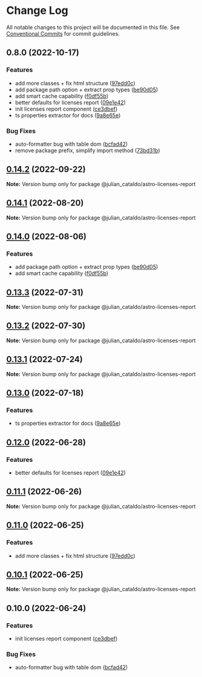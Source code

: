 # Change Log

All notable changes to this project will be documented in this file.
See [Conventional Commits](https://conventionalcommits.org) for commit guidelines.

## 0.8.0 (2022-10-17)


### Features

* add more classes + fix html structure ([97edd0c](https://github.com/JulianCataldo/web-garden/commit/97edd0c8fff9510a60d121e34c9d91f84deaf6bc))
* add package path option + extract prop types ([be90d05](https://github.com/JulianCataldo/web-garden/commit/be90d051850d804f4b73404ae231bc2eb2b4dbdf))
* add smart cache capability ([f0df55b](https://github.com/JulianCataldo/web-garden/commit/f0df55b5493d1e0c0c02a313e7829d2294c29383))
* better defaults for licenses report ([09e1e42](https://github.com/JulianCataldo/web-garden/commit/09e1e42609bbd082f3dec43f0a19ebbdd0b537b7))
* init licenses report component ([ce3dbef](https://github.com/JulianCataldo/web-garden/commit/ce3dbefe5ebffbb100f8b91df024b950ae226bdf))
* ts properties extractor for docs ([9a8e65e](https://github.com/JulianCataldo/web-garden/commit/9a8e65ed1b11f5ab70596fad34bd839cb41ee7dc))


### Bug Fixes

* auto-formatter bug with table dom ([bcfad42](https://github.com/JulianCataldo/web-garden/commit/bcfad42b30b5d25a6bc05e1ae84eef877926125b))
* remove package prefix, simplify import method ([73bd31b](https://github.com/JulianCataldo/web-garden/commit/73bd31bf1f501624036a74a3f19c5bf83cc9c0a4))



## [0.14.2](https://github.com/JulianCataldo/web-garden/compare/@julian_cataldo/astro-licenses-report@0.14.1...@julian_cataldo/astro-licenses-report@0.14.2) (2022-09-22)

**Note:** Version bump only for package @julian_cataldo/astro-licenses-report





## [0.14.1](https://github.com/JulianCataldo/web-garden/compare/@julian_cataldo/astro-licenses-report@0.14.0...@julian_cataldo/astro-licenses-report@0.14.1) (2022-08-20)

**Note:** Version bump only for package @julian_cataldo/astro-licenses-report





## [0.14.0](https://github.com/JulianCataldo/web-garden/compare/@julian_cataldo/astro-licenses-report@0.13.3...@julian_cataldo/astro-licenses-report@0.14.0) (2022-08-06)


### Features

* add package path option + extract prop types ([be90d05](https://github.com/JulianCataldo/web-garden/commit/be90d051850d804f4b73404ae231bc2eb2b4dbdf))
* add smart cache capability ([f0df55b](https://github.com/JulianCataldo/web-garden/commit/f0df55b5493d1e0c0c02a313e7829d2294c29383))



## [0.13.3](https://github.com/JulianCataldo/web-garden/compare/@julian_cataldo/astro-licenses-report@0.13.2...@julian_cataldo/astro-licenses-report@0.13.3) (2022-07-31)

**Note:** Version bump only for package @julian_cataldo/astro-licenses-report





## [0.13.2](https://github.com/JulianCataldo/web-garden/compare/@julian_cataldo/astro-licenses-report@0.13.1...@julian_cataldo/astro-licenses-report@0.13.2) (2022-07-30)

**Note:** Version bump only for package @julian_cataldo/astro-licenses-report





## [0.13.1](https://github.com/JulianCataldo/web-garden/compare/@julian_cataldo/astro-licenses-report@0.13.0...@julian_cataldo/astro-licenses-report@0.13.1) (2022-07-24)

**Note:** Version bump only for package @julian_cataldo/astro-licenses-report





## [0.13.0](https://github.com/JulianCataldo/web-garden/compare/@julian_cataldo/astro-licenses-report@0.12.0...@julian_cataldo/astro-licenses-report@0.13.0) (2022-07-18)

### Features

- ts properties extractor for docs ([9a8e65e](https://github.com/JulianCataldo/web-garden/commit/9a8e65ed1b11f5ab70596fad34bd839cb41ee7dc))

## [0.12.0](https://github.com/JulianCataldo/web-garden/compare/@julian_cataldo/astro-licenses-report@0.11.1...@julian_cataldo/astro-licenses-report@0.12.0) (2022-06-28)

### Features

- better defaults for licenses report ([09e1e42](https://github.com/JulianCataldo/web-garden/commit/09e1e42609bbd082f3dec43f0a19ebbdd0b537b7))

## [0.11.1](https://github.com/JulianCataldo/web-garden/compare/@julian_cataldo/astro-licenses-report@0.11.0...@julian_cataldo/astro-licenses-report@0.11.1) (2022-06-26)

**Note:** Version bump only for package @julian_cataldo/astro-licenses-report

## [0.11.0](https://github.com/JulianCataldo/web-garden/compare/@julian_cataldo/astro-licenses-report@0.10.1...@julian_cataldo/astro-licenses-report@0.11.0) (2022-06-25)

### Features

- add more classes + fix html structure ([97edd0c](https://github.com/JulianCataldo/web-garden/commit/97edd0c8fff9510a60d121e34c9d91f84deaf6bc))

## [0.10.1](https://github.com/JulianCataldo/web-garden/compare/@julian_cataldo/astro-licenses-report@0.10.0...@julian_cataldo/astro-licenses-report@0.10.1) (2022-06-25)

**Note:** Version bump only for package @julian_cataldo/astro-licenses-report

## 0.10.0 (2022-06-24)

### Features

- init licenses report component ([ce3dbef](https://github.com/JulianCataldo/web-garden/commit/ce3dbefe5ebffbb100f8b91df024b950ae226bdf))

### Bug Fixes

- auto-formatter bug with table dom ([bcfad42](https://github.com/JulianCataldo/web-garden/commit/bcfad42b30b5d25a6bc05e1ae84eef877926125b))

